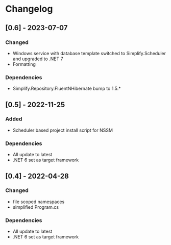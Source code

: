 # Changelog

## [0.6] - 2023-07-07

### Changed

- Windows service with database template switched to Simplify.Scheduler and upgraded to .NET 7
- Formatting

### Dependencies

- Simplify.Repository.FluentNHibernate bump to 1.5.*

## [0.5] - 2022-11-25

### Added

- Scheduler based project install script for NSSM

### Dependencies

- All update to latest
- .NET 6 set as target framework

## [0.4] - 2022-04-28

### Changed

- file scoped namespaces
- simplified Program.cs

### Dependencies

- All update to latest
- .NET 6 set as target framework
